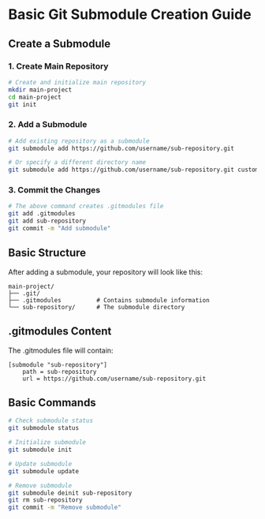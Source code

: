 # Basic Git Submodule Creation Guide

## Create a Submodule

### 1. Create Main Repository
```bash
# Create and initialize main repository
mkdir main-project
cd main-project
git init
```

### 2. Add a Submodule
```bash
# Add existing repository as a submodule
git submodule add https://github.com/username/sub-repository.git

# Or specify a different directory name
git submodule add https://github.com/username/sub-repository.git custom-name
```

### 3. Commit the Changes
```bash
# The above command creates .gitmodules file
git add .gitmodules
git add sub-repository
git commit -m "Add submodule"
```

## Basic Structure
After adding a submodule, your repository will look like this:
```
main-project/
├── .git/
├── .gitmodules          # Contains submodule information
└── sub-repository/      # The submodule directory
```

## .gitmodules Content
The .gitmodules file will contain:
```
[submodule "sub-repository"]
    path = sub-repository
    url = https://github.com/username/sub-repository.git
```

## Basic Commands
```bash
# Check submodule status
git submodule status

# Initialize submodule
git submodule init

# Update submodule
git submodule update

# Remove submodule
git submodule deinit sub-repository
git rm sub-repository
git commit -m "Remove submodule"
```
